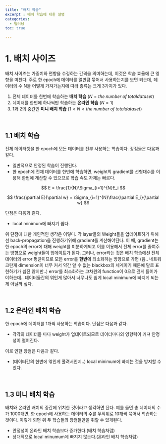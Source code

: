 ```yaml
---
title: "배치 학습"
excerpt : 배치 학습에 대한 설명
categories:
  - 딥러닝
toc: true

---
```


# 1. 배치 사이즈
배치 사이즈는 가중치와 편향을 수정하는 간격을 의미하는데, 이것은 학습 효율에 큰 영향을 미친다.
주로 한 epoch에 데이터를 얼만큼 묶어서 사용하는지를 보면 되는데, 데이터의 수 N을 어떻게 가져가는지에 따라 종류는 크게 3가지가 있다.
1. 전체 데이터를 한번에 학습하는 **배치 학습** $(N = the\;number\;of\;total dataset)$
2. 데이터를 한번에 하나씩만 학습하는 **온라인 학습** $(N = 1)$
3. 1과 2의 중간인 **미니 배치 학습** $(1 < N < the\;number\;of\;total dataset)$

<br/>

## 1.1 배치 학습
전체 데이터셋을 한 epoch에 모든 데이터를 전부 사용하는 학습이다. 
장점들은 다음과 같다.
* 일반적으로 안정된 학습이 진행된다.
* 한 epoch에 전체 데이터를 한번에 학습하면, weight의 gradient를 선형대수를 이용해 한번에 계산할 수 있으므로 학습 속도 자체는 빠르다.

$$ E = \frac{1}{N}\Sigma_{i=1}^{N}E_i $$

$$ \frac{\partial E}{\partial w} = \Sigma_{i=1}^{N}\frac{\partial E_i}{\partial w} $$

단점은 다음과 같다.
* local minimum에 빠지기 쉽다. 

위 단점에 대한 개인적인 생각은 이렇다. 각 layer들의 Weight들을 업데이트하기 위해선 back-propagation을 진행하기위해 
gradient를 계산해야된다. 이 때, gradient는 한 epoch의 error에 대해 weight를 미분하게되고 이를 이용해서
전체 error를 줄여주는 방향으로 weight들이 업데이트가 된다. 그러나, error라는 것은 배치 학습에선 전체 데이터의 error 평균이므로
모든 error를 **한번에** 최소화하는 방향으로 가면 (음.. 네트워크란게 dimension이 너무 커서 약간 알 수 없는 blackbox의 세계이기 때문에 
말로 표현하기가 쉽진 않지만..) error를 최소화하는 고차원의 function이 0으로 깊게 들어가야하는데.. 
데이터들간의 엮인게 많아서 너무나도 쉽게 local minimum에 빠지게 되는게 아닐까 싶다. 

<br/>

## 1.2 온라인 배치 학습
한 epoch에 데이터를 1개씩 사용하는 학습이다.
단점은 다음과 같다. 
* 각각의 데이터들 마다 weight가 업데이트되므로 데이터마다의 영향력이 커져 안정성이 떨어진다.

이로 인한 장점은 다음과 같다.
* (데이터간의 한번에 엮인게 풀려서인지..) local minimum에 빠지는 것을 방지할 수 있다.

<br/>

## 1.3 미니 배치 학습

배치와 온라인 배치의 중간에 위치한 것이라고 생각하면 된다. 예를 들면 총 데이터의 수가 1000개면, 
한 epoch에 사용하는 데이터의 수를 무작위로 10개씩 묶어서 학습하는 것이다. 이렇게 되면 위 두 학습들의 장점들만을 취할 수 있게된다.

* 안정성이 온라인 배치 학습보다 증가한다.(배치 학습처럼)
* 상대적으로 local minumum에 빠지지 않는다.(온라인 배치 학습처럼)




